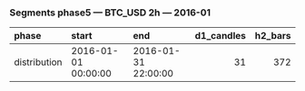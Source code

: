 ### Segments phase5 — BTC_USD 2h — 2016-01

| phase        | start               | end                 |   d1_candles |   h2_bars |
|:-------------|:--------------------|:--------------------|-------------:|----------:|
| distribution | 2016-01-01 00:00:00 | 2016-01-31 22:00:00 |           31 |       372 |